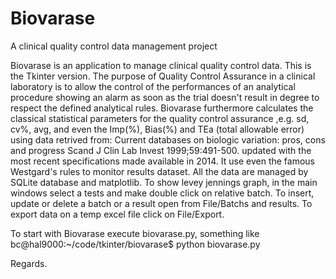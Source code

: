 # Biovarase
A clinical quality control data management project

Biovarase is an application to manage clinical quality control data. 
This is the Tkinter version.
The purpose of Quality Control Assurance in a clinical laboratory is to allow the control of the performances of an analytical procedure showing an alarm as soon as the trial doesn't result in degree to respect the defined analytical rules. 
Biovarase furthermore calculates the classical statistical parameters for the quality control assurance ,e.g. sd, cv%, avg, and even the Imp(%), Bias(%) and TEa (total allowable error) using data retrived from: Current databases on biologic variation: pros, cons and progress Scand J Clin Lab Invest 1999;59:491-500. updated with the most recent specifications made available in 2014. 
It use even the famous Westgard's rules to monitor results dataset. 
All the data are managed by SQLite database and matplotlib. 
To show levey jennings graph, in the main windows select a tests and make double click on relative batch.
To insert, update or delete a batch or a result open from File/Batchs and results.
To export data on a temp excel file click on File/Export.

To start with Biovarase execute biovarase.py, something like
bc@hal9000:~/code/tkinter/biovarase$ python biovarase.py

Regards.

